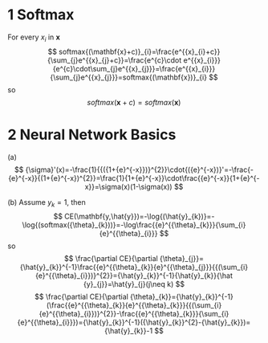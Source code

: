 # 1 Softmax
For every ${x}_{i}$ in $\mathbf{x}$
$$
softmax{(\mathbf{x}+c)}_{i}=\frac{e^{{x}_{i}+c}}{\sum_{j}e^{{x}_{j}+c}}=\frac{e^{c}\cdot e^{{x}_{i}}}{e^{c}\cdot\sum_{j}e^{{x}_{j}}}=\frac{e^{{x}_{i}}}{\sum_{j}e^{{x}_{j}}}=softmax{(\mathbf{x})}_{i}
$$
so
$$
softmax{(\mathbf{x}+c)}=softmax{(\mathbf{x})}
$$

# 2 Neural Network Basics
(a)
$$
{\sigma}'(x)=-\frac{1}{{({1+{e}^{-x}})}^{2}}\cdot{({e}^{-x})}'=-\frac{-{e}^{-x}}{(1+{e}^{-x})^{2}}=\frac{1}{1+{e}^{-x}}\cdot\frac{{e}^{-x}}{1+{e}^{-x}}=\sigma(x)(1-\sigma(x))
$$

(b)
Assume ${y}_{k}=1$, then
$$
CE(\mathbf{y,\hat{y}})=-\log{(\hat{y}_{k})}=-\log{(softmax({\theta}_{k}))}=-\log\frac{{e}^{{\theta}_{k}}}{\sum_{i}{e}^{{\theta}_{i}}}
$$
so
$$
\frac{\partial CE}{\partial {\theta}_{j}}={\hat{y}_{k}}^{-1}\frac{{e}^{{\theta}_{k}}{e}^{{\theta}_{j}}}{{(\sum_{i}{e}^{{\theta}_{i}})}^{2}}={\hat{y}_{k}}^{-1}{\hat{y}_{k}}{\hat {y}_{j}}=\hat{y}_{j}(j\neq k)
$$
$$
\frac{\partial CE}{\partial {\theta}_{k}}={\hat{y}_{k}}^{-1}(\frac{{e}^{{\theta}_{k}}{e}^{{\theta}_{k}}}{{(\sum_{i}{e}^{{\theta}_{i}})}^{2}}-\frac{{e}^{{\theta}_{k}}}{\sum_{i}{e}^{{\theta}_{i}}})={\hat{y}_{k}}^{-1}({\hat{y}_{k}}^{2}-{\hat{y}_{k}})={\hat{y}_{k}}-1
$$
